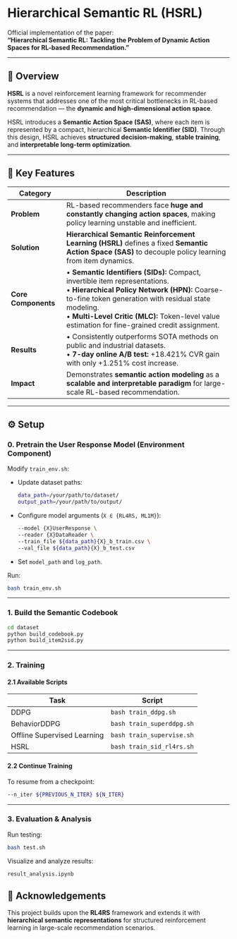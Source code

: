 # Hierarchical Semantic RL (HSRL)

Official implementation of the paper:<br>
**“Hierarchical Semantic RL: Tackling the Problem of Dynamic Action Spaces for RL-based Recommendation.”**

---

## 🚀 Overview

**HSRL** is a novel reinforcement learning framework for recommender systems that addresses one of the most critical bottlenecks in RL-based recommendation — the **dynamic and high-dimensional action space**.

HSRL introduces a **Semantic Action Space (SAS)**, where each item is represented by a compact, hierarchical **Semantic Identifier (SID)**.
Through this design, HSRL achieves **structured decision-making**, **stable training**, and **interpretable long-term optimization**.

---

## 🌟 Key Features

| Category            | Description                                                                                                                                                                                                                                                                                |
| ------------------- | ------------------------------------------------------------------------------------------------------------------------------------------------------------------------------------------------------------------------------------------------------------------------------------------ |
| **Problem**         | RL-based recommenders face **huge and constantly changing action spaces**, making policy learning unstable and inefficient.                                                                                                                                                                |
| **Solution**        | **Hierarchical Semantic Reinforcement Learning (HSRL)** defines a fixed **Semantic Action Space (SAS)** to decouple policy learning from item dynamics.                                                                                                                                    |
| **Core Components** | • **Semantic Identifiers (SIDs):** Compact, invertible item representations.<br>• **Hierarchical Policy Network (HPN):** Coarse-to-fine token generation with residual state modeling.<br>• **Multi-Level Critic (MLC):** Token-level value estimation for fine-grained credit assignment. |
| **Results**         | • Consistently outperforms SOTA methods on public and industrial datasets.<br>• **7-day online A/B test:** +18.421% CVR gain with only +1.251% cost increase.                                                                                                                              |
| **Impact**          | Demonstrates **semantic action modeling** as a **scalable and interpretable paradigm** for large-scale RL-based recommendation.                                                                                                                                                            |

---



## ⚙️ Setup

### 0. Pretrain the User Response Model (Environment Component)

Modify `train_env.sh`:

* Update dataset paths:

  ```bash
  data_path=/your/path/to/dataset/
  output_path=/your/path/to/output/
  ```
* Configure model arguments (`X ∈ {RL4RS, ML1M}`):

  ```bash
  --model {X}UserResponse \
  --reader {X}DataReader \
  --train_file ${data_path}{X}_b_train.csv \
  --val_file ${data_path}{X}_b_test.csv
  ```
* Set `model_path` and `log_path`.

Run:

```bash
bash train_env.sh
```

---

### 1. Build the Semantic Codebook

```bash
cd dataset
python build_codebook.py
python build_item2sid.py
```

---

### 2. Training

#### 2.1 Available Scripts

| Task                        | Script                    |
| --------------------------- | ------------------------- |
| DDPG                        | `bash train_ddpg.sh`      |
| BehaviorDDPG                | `bash train_superddpg.sh` |
| Offline Supervised Learning | `bash train_supervise.sh` |
| HSRL                        | `bash train_sid_rl4rs.sh` |

#### 2.2 Continue Training

To resume from a checkpoint:

```bash
--n_iter ${PREVIOUS_N_ITER} ${N_ITER}
```

---

### 3. Evaluation & Analysis

Run testing:

```bash
bash test.sh
```

Visualize and analyze results:

```bash
result_analysis.ipynb
```


## 🧩 Acknowledgements

This project builds upon the **RL4RS** framework and extends it with **hierarchical semantic representations** for structured reinforcement learning in large-scale recommendation scenarios.